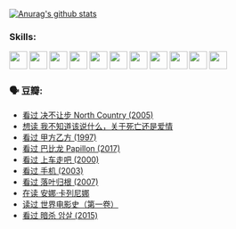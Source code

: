 
[![Anurag's github stats](https://github-readme-stats.vercel.app/api?username=w940853815)](https://github.com/anuraghazra/github-readme-stats)

### Skills:

<code><img height="32" src="https://cdn.jsdelivr.net/npm/simple-icons@v5/icons/python.svg"></code>
<code><img height="32" src="https://cdn.jsdelivr.net/npm/simple-icons@v5/icons/javascript.svg"></code>
<code><img height="32" src="https://cdn.jsdelivr.net/npm/simple-icons@v5/icons/django.svg"></code>
<code><img height="32" src="https://cdn.jsdelivr.net/npm/simple-icons@v5/icons/flask.svg"></code>
<code><img height="32" src="https://cdn.jsdelivr.net/npm/simple-icons@v5/icons/vuetify.svg"></code>
<code><img height="32" src="https://cdn.jsdelivr.net/npm/simple-icons@v5/icons/git.svg"></code>
<code><img height="32" src="https://cdn.jsdelivr.net/npm/simple-icons@v5/icons/docker.svg"></code>
<code><img height="32" src="https://cdn.jsdelivr.net/npm/simple-icons@v5/icons/postgresql.svg"></code>
<code><img height="32" src="https://cdn.jsdelivr.net/npm/simple-icons@v5/icons/elasticsearch.svg"></code>
<code><img height="32" src="https://cdn.jsdelivr.net/npm/simple-icons@v5/icons/macos.svg"></code>
<code><img height="32" src="https://cdn.jsdelivr.net/npm/simple-icons@v5/icons/linux.svg"></code>

### 🗣 豆瓣:

<!-- DOUBAN-ACTIVITIES:START -->
- [看过 决不让步 North Country‎ (2005)](https://www.douban.com/people/136069238/status/3660051849/?_i=37417583)
- [想读 我不知道该说什么，关于死亡还是爱情](https://www.douban.com/people/136069238/status/3653363833/?_i=37417583)
- [看过 甲方乙方‎ (1997)](https://www.douban.com/people/136069238/status/3651577723/?_i=37417583)
- [看过 巴比龙 Papillon‎ (2017)](https://www.douban.com/people/136069238/status/3645198699/?_i=37417583)
- [看过 上车走吧‎ (2000)](https://www.douban.com/people/136069238/status/3637719305/?_i=37417583)
- [看过 手机‎ (2003)](https://www.douban.com/people/136069238/status/3637051304/?_i=37417583)
- [看过 落叶归根‎ (2007)](https://www.douban.com/people/136069238/status/3630316395/?_i=37417583)
- [在读 安娜·卡列尼娜](https://www.douban.com/people/136069238/status/3625420280/?_i=37417583)
- [读过 世界电影史（第一卷）](https://www.douban.com/people/136069238/status/3625419209/?_i=37417583)
- [看过 暗杀 암살‎ (2015)](https://www.douban.com/people/136069238/status/3621839871/?_i=37417583)
<!-- DOUBAN-ACTIVITIES:END -->
<!--
**w940853815/w940853815** is a ✨ _special_ ✨ repository because its `README.md` (this file) appears on your GitHub profile.

Here are some ideas to get you started:

- 🔭 I’m currently working on ...
- 🌱 I’m currently learning ...
- 👯 I’m looking to collaborate on ...
- 🤔 I’m looking for help with ...
- 💬 Ask me about ...
- 📫 How to reach me: ...
- 😄 Pronouns: ...
- ⚡ Fun fact: ...
-->

